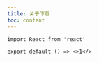 ```yaml
---
title: 关于下载
toc: content
---
```


```tsx
import React from 'react'

export default () => <>1</>
```
